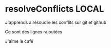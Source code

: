 # resolveConflicts LOCAL

J'apprends à résoudre les conflits sur git et github

Ce sont des lignes rajoutées

J'aime le café
